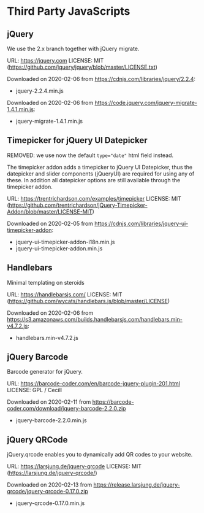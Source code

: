 # Third Party JavaScripts

## jQuery

We use the 2.x branch together with jQuery migrate.

URL: https://jquery.com
LICENSE: MIT (https://github.com/jquery/jquery/blob/master/LICENSE.txt)

Downloaded on 2020-02-06 from https://cdnjs.com/libraries/jquery/2.2.4:

- jquery-2.2.4.min.js

Downloaded on 2020-02-06 from https://code.jquery.com/jquery-migrate-1.4.1.min.js:

- jquery-migrate-1.4.1.min.js


## Timepicker for jQuery UI Datepicker

REMOVED: we use now the default `type="date"` html field instead.

The timepicker addon adds a timepicker to jQuery UI Datepicker, thus the
datepicker and slider components (jQueryUI) are required for using any of these.
In addition all datepicker options are still available through the timepicker
addon.

URL: https://trentrichardson.com/examples/timepicker
LICENSE: MIT (https://github.com/trentrichardson/jQuery-Timepicker-Addon/blob/master/LICENSE-MIT)

Downloaded on 2020-02-05 from https://cdnjs.com/libraries/jquery-ui-timepicker-addon:

- jquery-ui-timepicker-addon-i18n.min.js
- jquery-ui-timepicker-addon.min.js


## Handlebars

Minimal templating on steroids

URL: https://handlebarsjs.com/
LICENSE: MIT (https://github.com/wycats/handlebars.js/blob/master/LICENSE)

Downloaded on 2020-02-06 from https://s3.amazonaws.com/builds.handlebarsjs.com/handlebars.min-v4.7.2.js:

- handlebars.min-v4.7.2.js


## jQuery Barcode

Barcode generator for jQuery.

URL: https://barcode-coder.com/en/barcode-jquery-plugin-201.html
LICENSE: GPL / Cecill

Downloaded on 2020-02-11 from https://barcode-coder.com/download/jquery-barcode-2.2.0.zip

- jquery-barcode-2.2.0.min.js


## jQuery QRCode

jQuery.qrcode enables you to dynamically add QR codes to your website.

URL: https://larsjung.de/jquery-qrcode 
LICENSE: MIT (https://larsjung.de/jquery-qrcode/)

Downloaded on 2020-02-13 from https://release.larsjung.de/jquery-qrcode/jquery-qrcode-0.17.0.zip

- jquery-qrcode-0.17.0.min.js
